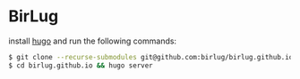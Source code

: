 # BirLug
install [hugo](https://gohugo.io/installation/) and run the following commands:

```sh
$ git clone --recurse-submodules git@github.com:birlug/birlug.github.io.git
$ cd birlug.github.io && hugo server
```
